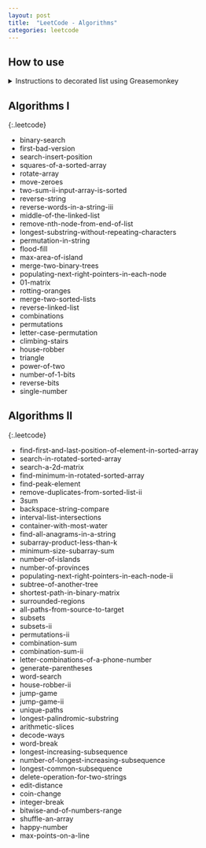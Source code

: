 ```yaml
---
layout: post
title:  "LeetCode - Algorithms"
categories: leetcode
---
```

## How to use

<details markdown="block">
<summary>Instructions to decorated list using Greasemonkey</summary>

Install this Greasmonkey script to decorate the list: [**blog.leetcode.user.js**](https://github.com/StephenSmithwick/StephenSmithwick.github.io/raw/main/greasemonkey/blog.leetcode.user.js)

The Greasemonkey script will ask to access a leetcode url to fetch the logged in users' problems data.

{:.information}
LeetCode Problem Dataset: [https://leetcode.com/api/problems/algorithms/](https://leetcode.com/api/problems/algorithms/)

To build more lists of `problem` `slugs`: use this javascript page query in the developer console anywhere you find links to leetcode problems:
```javascript
[...document.querySelectorAll('a')]
    .map(       li => li.href.match(/\/problems\/([^\/]+)\//))
    .filter(    match => match)
    .map(       match => match[1])
```
</details>

## Algorithms I

{:.leetcode}
- binary-search
- first-bad-version
- search-insert-position
- squares-of-a-sorted-array
- rotate-array
- move-zeroes
- two-sum-ii-input-array-is-sorted
- reverse-string
- reverse-words-in-a-string-iii
- middle-of-the-linked-list
- remove-nth-node-from-end-of-list
- longest-substring-without-repeating-characters
- permutation-in-string
- flood-fill
- max-area-of-island
- merge-two-binary-trees
- populating-next-right-pointers-in-each-node
- 01-matrix
- rotting-oranges
- merge-two-sorted-lists
- reverse-linked-list
- combinations
- permutations
- letter-case-permutation
- climbing-stairs
- house-robber
- triangle
- power-of-two
- number-of-1-bits
- reverse-bits
- single-number

## Algorithms II

{:.leetcode}
- find-first-and-last-position-of-element-in-sorted-array
- search-in-rotated-sorted-array
- search-a-2d-matrix
- find-minimum-in-rotated-sorted-array
- find-peak-element
- remove-duplicates-from-sorted-list-ii
- 3sum
- backspace-string-compare
- interval-list-intersections
- container-with-most-water
- find-all-anagrams-in-a-string
- subarray-product-less-than-k
- minimum-size-subarray-sum
- number-of-islands
- number-of-provinces
- populating-next-right-pointers-in-each-node-ii
- subtree-of-another-tree
- shortest-path-in-binary-matrix
- surrounded-regions
- all-paths-from-source-to-target
- subsets
- subsets-ii
- permutations-ii
- combination-sum
- combination-sum-ii
- letter-combinations-of-a-phone-number
- generate-parentheses
- word-search
- house-robber-ii
- jump-game
- jump-game-ii
- unique-paths
- longest-palindromic-substring
- arithmetic-slices
- decode-ways
- word-break
- longest-increasing-subsequence
- number-of-longest-increasing-subsequence
- longest-common-subsequence
- delete-operation-for-two-strings
- edit-distance
- coin-change
- integer-break
- bitwise-and-of-numbers-range
- shuffle-an-array
- happy-number
- max-points-on-a-line